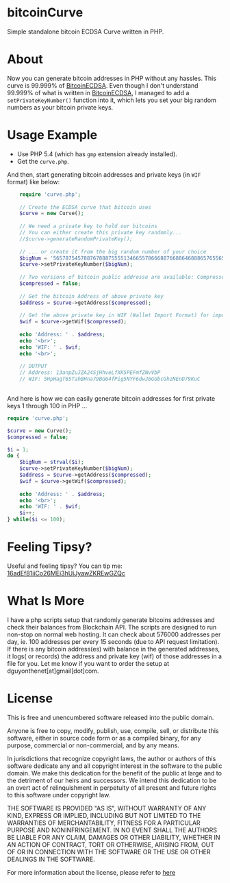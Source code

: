 # bitcoinCurve
Simple standalone bitcoin ECDSA Curve written in PHP.

About
=====
Now you can generate bitcoin addresses in PHP without any hassles. This curve is 99.999% of [BitcoinECDSA](https://github.com/BitcoinPHP/BitcoinECDSA.php). Even though I don't understand 99.999% of what is written in [BitcoinECDSA](https://github.com/BitcoinPHP/BitcoinECDSA.php), I managed to add a `setPrivateKeyNumber()` function into it, which lets you set your big random numbers as your bitcoin private keys.

Usage Example
=============

- Use PHP 5.4 (which has `gmp` extension already installed).
- Get the `curve.php`.

And then, start generating bitcoin addresses and private keys (in `WIF` format) like below:

```php
	require 'curve.php';
	
	// Create the ECDSA curve that bitcoin uses
	$curve = new Curve();
	
	// We need a private key to hold our bitcoins
	// You can either create this private key randomly...
	//$curve->generateRandomPrivateKey();
	
	// ... or create it from the big random number of your choice
	$bigNum = '5657875457887678887555513466557866688766886468886576556567777';
	$curve->setPrivateKeyNumber($bigNum);
	
	// Two versions of bitcoin public addresse are available: Compressed or Uncompressed
	$compressed = false;
	
	// Get the bitcoin Address of above private key
	$address = $curve->getAddress($compressed);
	
	// Get the above private key in WIF (Wallet Import Format) for importing into wallets like Mycelium
	$wif = $curve->getWif($compressed);
	
	echo 'Address: ' . $address;
	echo '<br>';
	echo 'WIF: ' . $wif;
	echo '<br>';
	
	// OUTPUT
	// Address: 13anpZuJZA24SjHhveLfXK5PEFmfZNvVbP
	// WIF: 5HpHagT65TahBHna79BG64fPig5NYF6dwJ6GGbcGhzNEnD79KuC
	
```
And here is how we can easily generate bitcoin addresses for first private keys 1 through 100 in PHP ...

```php
require 'curve.php';

$curve = new Curve();
$compressed = false;

$i = 1;
do {
	$bigNum = strval($i);
	$curve->setPrivateKeyNumber($bigNum);
	$address = $curve->getAddress($compressed);
	$wif = $curve->getWif($compressed);
	
	echo 'Address: ' . $address;
	echo '<br>';
	echo 'WIF: ' . $wif;
	$i++;
} while($i <= 100);

```
Feeling Tipsy?
==============
Useful and feeling tipsy? You can tip me: [16adEf81iiCo26MEi3hUiJyawZKREwGZQc](bitcoin:16adEf81iiCo26MEi3hUiJyawZKREwGZQc)

What Is More
============
I have a php scripts setup that randomly generate bitcoins addresses and check their balances from Blockchain API. The scripts are designed to run non-stop on normal web hosting. It can check about 576000 addresses per day, ie. 100 addresses per every 15 seconds (due to API request limitation). If there is any bitcoin address(es) with balance in the generated addresses, it logs( or records) the address and private key (wif) of those addresses in a file for you. Let me know if you want to order the setup at dguyonthenet[at]gmail[dot]com.


License
========
This is free and unencumbered software released into the public domain.

Anyone is free to copy, modify, publish, use, compile, sell, or
distribute this software, either in source code form or as a compiled
binary, for any purpose, commercial or non-commercial, and by any
means.

In jurisdictions that recognize copyright laws, the author or authors
of this software dedicate any and all copyright interest in the
software to the public domain. We make this dedication for the benefit
of the public at large and to the detriment of our heirs and
successors. We intend this dedication to be an overt act of
relinquishment in perpetuity of all present and future rights to this
software under copyright law.

THE SOFTWARE IS PROVIDED "AS IS", WITHOUT WARRANTY OF ANY KIND,
EXPRESS OR IMPLIED, INCLUDING BUT NOT LIMITED TO THE WARRANTIES OF
MERCHANTABILITY, FITNESS FOR A PARTICULAR PURPOSE AND NONINFRINGEMENT.
IN NO EVENT SHALL THE AUTHORS BE LIABLE FOR ANY CLAIM, DAMAGES OR
OTHER LIABILITY, WHETHER IN AN ACTION OF CONTRACT, TORT OR OTHERWISE,
ARISING FROM, OUT OF OR IN CONNECTION WITH THE SOFTWARE OR THE USE OR
OTHER DEALINGS IN THE SOFTWARE.

For more information about the license, please refer to [here](http://unlicense.org/)

